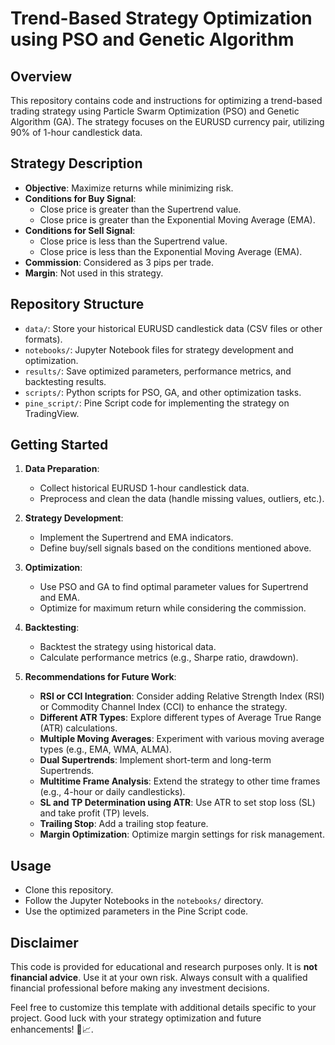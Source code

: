 # Trend-Based Strategy Optimization using PSO and Genetic Algorithm

## Overview
This repository contains code and instructions for optimizing a trend-based trading strategy using Particle Swarm Optimization (PSO) and Genetic Algorithm (GA). The strategy focuses on the EURUSD currency pair, utilizing 90% of 1-hour candlestick data.

## Strategy Description
- **Objective**: Maximize returns while minimizing risk.
- **Conditions for Buy Signal**:
    - Close price is greater than the Supertrend value.
    - Close price is greater than the Exponential Moving Average (EMA).
- **Conditions for Sell Signal**:
    - Close price is less than the Supertrend value.
    - Close price is less than the Exponential Moving Average (EMA).
- **Commission**: Considered as 3 pips per trade.
- **Margin**: Not used in this strategy.

## Repository Structure
- `data/`: Store your historical EURUSD candlestick data (CSV files or other formats).
- `notebooks/`: Jupyter Notebook files for strategy development and optimization.
- `results/`: Save optimized parameters, performance metrics, and backtesting results.
- `scripts/`: Python scripts for PSO, GA, and other optimization tasks.
- `pine_script/`: Pine Script code for implementing the strategy on TradingView.

## Getting Started
1. **Data Preparation**:
    - Collect historical EURUSD 1-hour candlestick data.
    - Preprocess and clean the data (handle missing values, outliers, etc.).

2. **Strategy Development**:
    - Implement the Supertrend and EMA indicators.
    - Define buy/sell signals based on the conditions mentioned above.

3. **Optimization**:
    - Use PSO and GA to find optimal parameter values for Supertrend and EMA.
    - Optimize for maximum return while considering the commission.

4. **Backtesting**:
    - Backtest the strategy using historical data.
    - Calculate performance metrics (e.g., Sharpe ratio, drawdown).

5. **Recommendations for Future Work**:
    - **RSI or CCI Integration**: Consider adding Relative Strength Index (RSI) or Commodity Channel Index (CCI) to enhance the strategy.
    - **Different ATR Types**: Explore different types of Average True Range (ATR) calculations.
    - **Multiple Moving Averages**: Experiment with various moving average types (e.g., EMA, WMA, ALMA).
    - **Dual Supertrends**: Implement short-term and long-term Supertrends.
    - **Multitime Frame Analysis**: Extend the strategy to other time frames (e.g., 4-hour or daily candlesticks).
    - **SL and TP Determination using ATR**: Use ATR to set stop loss (SL) and take profit (TP) levels.
    - **Trailing Stop**: Add a trailing stop feature.
    - **Margin Optimization**: Optimize margin settings for risk management.

## Usage
- Clone this repository.
- Follow the Jupyter Notebooks in the `notebooks/` directory.
- Use the optimized parameters in the Pine Script code.

## Disclaimer
This code is provided for educational and research purposes only. It is **not financial advice**. Use it at your own risk. Always consult with a qualified financial professional before making any investment decisions.



Feel free to customize this template with additional details specific to your project. Good luck with your strategy optimization and future enhancements! 🚀📈.
